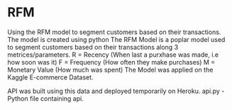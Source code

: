 # RFM
Using the RFM model to segment customers based on their transactions. The model is created using python 
The RFM Model is a poplar model used to segment customers based on their transactions along 3 metrices/parameters. 
R = Recency (When last a purxhase was made, i.e how soon was it)
F = Frequency (How often they make purchases)
M = Monetary Value (How much was spent)
The Model was applied on the Kaggle E-commerce Dataset.

API was built using this data and deployed temporarily on Heroku. 
api.py - Python file containing api.

